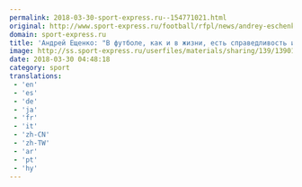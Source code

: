 ```yaml
---
permalink: 2018-03-30-sport-express.ru--154771021.html
original: http://www.sport-express.ru/football/rfpl/news/andrey-eschenko-v-futbole-kak-i-v-zhizni-est-spravedlivost-i-nespravedlivost-seychas-ya-chempion-rossii-1390134/
domain: sport-express.ru
title: 'Андрей Ещенко: "В футболе, как и в жизни, есть справедливость и несправедливость. Сейчас я чемпион России"'
image: http://ss.sport-express.ru/userfiles/materials/sharing/139/1390134.jpg
date: 2018-03-30 04:48:18
category: sport
translations: 
 - 'en'
 - 'es'
 - 'de'
 - 'ja'
 - 'fr'
 - 'it'
 - 'zh-CN'
 - 'zh-TW'
 - 'ar'
 - 'pt'
 - 'hy'
---
```


